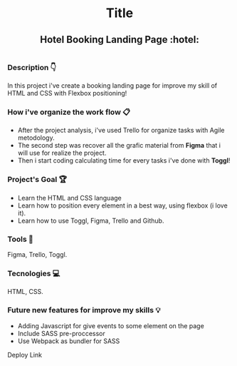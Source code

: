 <h1 align="center">Title <br> <h2 align="center"> Hotel Booking Landing Page :hotel: </h2> <h1>
 
### Description :point_down:
In this project i've create a booking landing page for improve my skill of HTML and CSS with Flexbox positioning!

### How i've organize the work flow :clipboard:

- After the project analysis, i've used Trello for organize tasks with Agile metodology.
- The second step was recover all the grafic material from **Figma** that i will use for realize the project.
- Then i start coding calculating time for every tasks i've done with **Toggl**! 

### Project's Goal :trophy:
- Learn the HTML and CSS language
- Learn how to position every element in a best way, using flexbox (i love it).
- Learn how to use Toggl, Figma, Trello and Github.

### Tools :wrench:
Figma, Trello, Toggl.

### Tecnologies  :computer:
HTML, CSS.

### Future new features for improve my skills :bulb:
- Adding Javascript for give events to some element on the page 
- Include SASS pre-proccessor 
- Use Webpack as bundler for SASS
 
Deploy Link 

